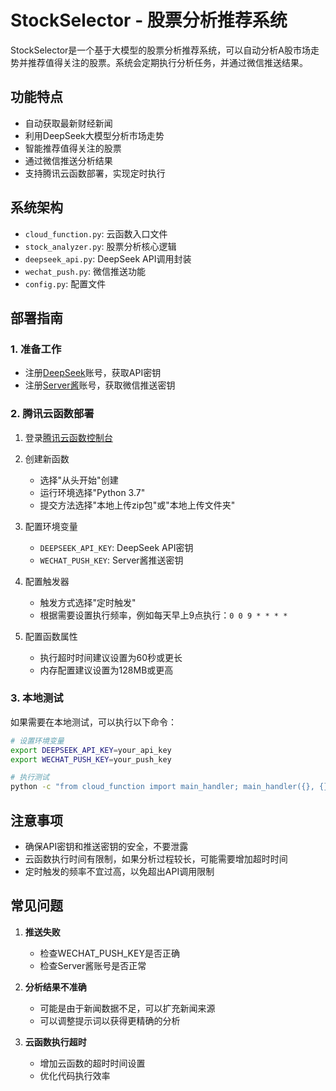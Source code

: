 # StockSelector - 股票分析推荐系统

StockSelector是一个基于大模型的股票分析推荐系统，可以自动分析A股市场走势并推荐值得关注的股票。系统会定期执行分析任务，并通过微信推送结果。

## 功能特点

- 自动获取最新财经新闻
- 利用DeepSeek大模型分析市场走势
- 智能推荐值得关注的股票
- 通过微信推送分析结果
- 支持腾讯云函数部署，实现定时执行

## 系统架构

- `cloud_function.py`: 云函数入口文件
- `stock_analyzer.py`: 股票分析核心逻辑
- `deepseek_api.py`: DeepSeek API调用封装
- `wechat_push.py`: 微信推送功能
- `config.py`: 配置文件

## 部署指南

### 1. 准备工作

- 注册[DeepSeek](https://www.deepseek.com/)账号，获取API密钥
- 注册[Server酱](https://sct.ftqq.com/)账号，获取微信推送密钥

### 2. 腾讯云函数部署

1. 登录[腾讯云函数控制台](https://console.cloud.tencent.com/scf/list)
2. 创建新函数
   - 选择"从头开始"创建
   - 运行环境选择"Python 3.7"
   - 提交方法选择"本地上传zip包"或"本地上传文件夹"

3. 配置环境变量
   - `DEEPSEEK_API_KEY`: DeepSeek API密钥
   - `WECHAT_PUSH_KEY`: Server酱推送密钥

4. 配置触发器
   - 触发方式选择"定时触发"
   - 根据需要设置执行频率，例如每天早上9点执行：`0 0 9 * * * *`

5. 配置函数属性
   - 执行超时时间建议设置为60秒或更长
   - 内存配置建议设置为128MB或更高

### 3. 本地测试

如果需要在本地测试，可以执行以下命令：

```bash
# 设置环境变量
export DEEPSEEK_API_KEY=your_api_key
export WECHAT_PUSH_KEY=your_push_key

# 执行测试
python -c "from cloud_function import main_handler; main_handler({}, {})"
```

## 注意事项

- 确保API密钥和推送密钥的安全，不要泄露
- 云函数执行时间有限制，如果分析过程较长，可能需要增加超时时间
- 定时触发的频率不宜过高，以免超出API调用限制

## 常见问题

1. **推送失败**
   - 检查WECHAT_PUSH_KEY是否正确
   - 检查Server酱账号是否正常

2. **分析结果不准确**
   - 可能是由于新闻数据不足，可以扩充新闻来源
   - 可以调整提示词以获得更精确的分析

3. **云函数执行超时**
   - 增加云函数的超时时间设置
   - 优化代码执行效率